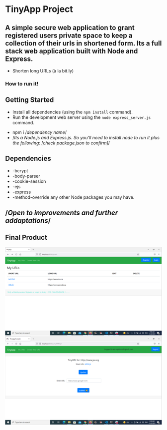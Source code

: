# TinyApp Project
## A simple secure web application to grant registered users private space to keep a collection of their urls in shortened form. Its a full stack web application built with Node and Express. 
* Shorten long URLs (à la bit.ly)

### How to run it!

## Getting Started

- Install all dependencies (using the `npm install` command).
- Run the development web server using the `node express_server.js` command.

* npm i /*dependency name*/
* /*Its a Node.js and Express.js. So you'll need to install node to run it plus the following: [check package.json to confirm]*/

## Dependencies

- -bcrypt
- -body-parser
- -cookie-session
- -ejs
- -express
- -method-override any other Node packages you may have.

## /*Open to improvements and further addaptations*/

## Final Product

![Screenshot1](/docs/img1.png)
![Screenshot1](/docs/img2.png)
